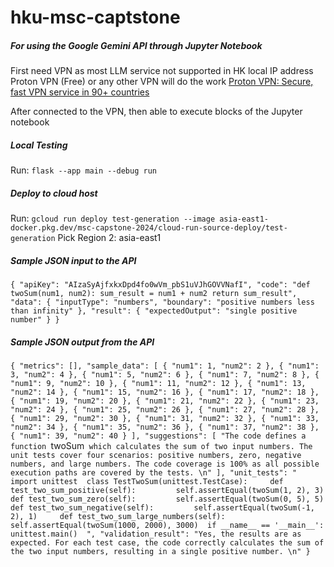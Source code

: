 # hku-msc-captstone

##### For using the Google Gemini API through Jupyter Notebook

First need VPN as most LLM service not supported in HK local IP address
Proton VPN (Free) or any other VPN will do the work
[Proton VPN: Secure, fast VPN service in 90+ countries](https://protonvpn.com/)

After connected to the VPN, then able to execute blocks of the Jupyter notebook

##### Local Testing
Run: `flask --app main --debug run`

##### Deploy to cloud host
Run: `gcloud run deploy test-generation --image asia-east1-docker.pkg.dev/msc-capstone-2024/cloud-run-source-deploy/test-generation`
Pick Region 2: asia-east1

##### Sample JSON input to the API
`{
    "apiKey": "AIzaSyAjfxkxDpd4fo0wVm_pbS1uVJhGOVVNafI",
    "code": "def twoSum(num1, num2): sum_result = num1 + num2 return sum_result",
    "data": {
        "inputType": "numbers",
        "boundary": "positive numbers less than infinity"
    },
    "result": {
        "expectedOutput": "single positive number"
    }
}`

##### Sample JSON output from the API
`{
	"metrics": [],
	"sample_data": [
		{
			"num1": 1,
			"num2": 2
		},
		{
			"num1": 3,
			"num2": 4
		},
		{
			"num1": 5,
			"num2": 6
		},
		{
			"num1": 7,
			"num2": 8
		},
		{
			"num1": 9,
			"num2": 10
		},
		{
			"num1": 11,
			"num2": 12
		},
		{
			"num1": 13,
			"num2": 14
		},
		{
			"num1": 15,
			"num2": 16
		},
		{
			"num1": 17,
			"num2": 18
		},
		{
			"num1": 19,
			"num2": 20
		},
		{
			"num1": 21,
			"num2": 22
		},
		{
			"num1": 23,
			"num2": 24
		},
		{
			"num1": 25,
			"num2": 26
		},
		{
			"num1": 27,
			"num2": 28
		},
		{
			"num1": 29,
			"num2": 30
		},
		{
			"num1": 31,
			"num2": 32
		},
		{
			"num1": 33,
			"num2": 34
		},
		{
			"num1": 35,
			"num2": 36
		},
		{
			"num1": 37,
			"num2": 38
		},
		{
			"num1": 39,
			"num2": 40
		}
	],
	"suggestions": [
		"The code defines a function `twoSum` which calculates the sum of two input numbers. The unit tests cover four scenarios: positive numbers, zero, negative numbers, and large numbers. The code coverage is 100% as all possible execution paths are covered by the tests. \n"
	],
	"unit_tests": "  import unittest  class TestTwoSum(unittest.TestCase):     def test_two_sum_positive(self):         self.assertEqual(twoSum(1, 2), 3)     def test_two_sum_zero(self):         self.assertEqual(twoSum(0, 5), 5)     def test_two_sum_negative(self):         self.assertEqual(twoSum(-1, 2), 1)     def test_two_sum_large_numbers(self):         self.assertEqual(twoSum(1000, 2000), 3000)  if __name__ == '__main__':     unittest.main()  ",
	"validation_result": "Yes, the results are as expected. For each test case, the code correctly calculates the sum of the two input numbers, resulting in a single positive number. \n"
}`